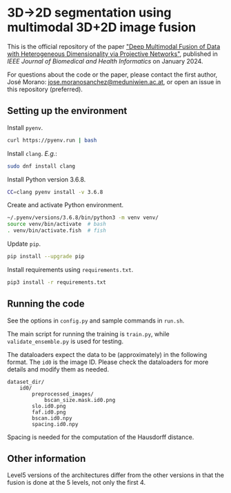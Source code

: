 # 3D->2D segmentation using multimodal 3D+2D image fusion

This is the official repository of the paper ["Deep Multimodal Fusion of Data with Heterogeneous Dimensionality via Projective Networks"](https://doi.org/10.1109/JBHI.2024.3352970), published in _IEEE Journal of Biomedical and Health Informatics_ on January 2024.

For questions about the code or the paper, please contact the first author, José Morano: <jose.moranosanchez@meduniwien.ac.at>, or open an issue in this repository (preferred).


## Setting up the environment

Install `pyenv`.
```sh
curl https://pyenv.run | bash
```

Install `clang`. _E.g._:
```sh
sudo dnf install clang
```

Install Python version 3.6.8.
```sh
CC=clang pyenv install -v 3.6.8
```

Create and activate Python environment.
```sh
~/.pyenv/versions/3.6.8/bin/python3 -m venv venv/
source venv/bin/activate  # bash
. venv/bin/activate.fish  # fish
```

Update `pip`.

```sh
pip install --upgrade pip
```

Install requirements using `requirements.txt`.

```sh
pip3 install -r requirements.txt
```

## Running the code

See the options in `config.py` and sample commands in `run.sh`.

The main script for running the training is `train.py`, while `validate_ensemble.py` is used for testing.

The dataloaders expect the data to be (approximately) in the following format.
The `id0` is the image ID.
Please check the dataloaders for more details and modify them as needed.

```
dataset_dir/
    id0/
        preprocessed_images/
            bscan_size.mask.id0.png
        slo.id0.png
        faf.id0.png
        bscan.id0.npy
        spacing.id0.npy
```

Spacing is needed for the computation of the Hausdorff distance.



## Other information

Level5 versions of the architectures differ from the other versions in that the fusion is done at the 5 levels, not only the first 4.

